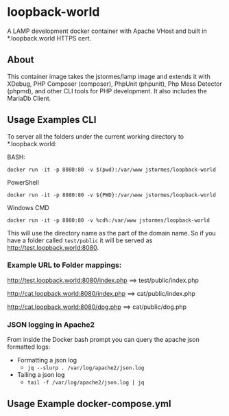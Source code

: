# loopback-world
A LAMP development docker container with Apache VHost and built in *.loopback.world HTTPS cert.
 
 ## About
 
 This container image takes the jstormes/lamp image and extends it with XDebug, PHP Composer (composer), PhpUnit 
 (phpunit), Php Mess Detector (phpmd), and other CLI tools for PHP development.  It also includes the MariaDb Client.
 
 ## Usage Examples CLI
 
 To server all the folders under the current working directory to *.loopback.world:
 
 BASH:
 
 ```docker run -it -p 8080:80 -v $(pwd):/var/www jstormes/loopback-world```
 
 PowerShell
 
 ```docker run -it -p 8080:80 -v ${PWD}:/var/www jstormes/loopback-world```
 
 Windows CMD
 
 ```docker run -it -p 8080:80 -v %cd%:/var/www jstormes/loopback-world```
 
 
 This will use the directory name as the part of the domain name.  So if you have a folder called ```test/public``` 
 it will be served as http://test.loopback.world:8080.  
 
 ### Example URL to Folder mappings:
 
 http://test.loopback.world:8080/index.php  ==> test/public/index.php
 
 http://cat.loopback.world:8080/index.php ==> cat/public/index.php
 
 http://cat.loopback.world:8080/dog.php ==> cat/public/dog.php
 
 ### JSON logging in Apache2
 
 From inside the Docker bash prompt you can query the apache json formatted logs:
 
 * Formatting a json log
     * `jq --slurp . /var/log/apache2/json.log`
 * Tailing a json log
     * `tail -f /var/log/apache2/json.log | jq`
 
 
 ## Usage Example docker-compose.yml
 
 
 